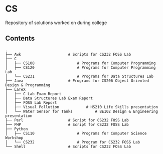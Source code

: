 # CS
Repository of solutions worked on during college

## Contents
	.
	├── Awk						# Scripts for CS232 FOSS Lab
	├── C
	│   ├── CS100					# Programs for Computer Programming
	│   ├── CS120					# Programs for Computer Programming Lab
	│   └── CS231					# Programs for Data Structures Lab							
	├── Java					# Programs for CS206 Object Oriented Design & Programming
	├── LaTeX
	│   ├── C Lab Exam Report
	│   ├── Data Structures Lab Exam Report
	│   ├── FOSS Lab Report
	│   ├── Visual Pollution			# HS210 Life Skills presentation
	│   └── Water Sensor for Tanks			# BE102 Design & Engineering presentation
	├── Perl					# Script for CS232 FOSS Lab
	├── PHP						# Script for CS232 FOSS Lab
	├── Python
	│   ├── CS110					# Programs for Computer Science Workshop
	│   └── CS232					# Program for CS232 FOSS Lab
	└── Shell					# Scripts for CS232 FOSS Lab

